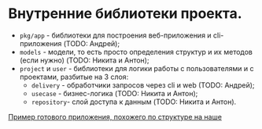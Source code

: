 # Внутренние библиотеки проекта.

- `pkg/app` - библиотеки для построения веб-приложения и cli-приложения (TODO: Андрей);
- `models` - модели, то есть просто определения структур и их методов (если нужно) (TODO: Никита и Антон);
- `project` и `user` - библиотеки для логики работы с пользователями и с проектами, разбитые на 3 слоя:
    - `delivery` - обработчики запросов через cli и web (TODO: Андрей);
    - `usecase` - бизнес-логика (TODO: Никита и Антон);
    - `repository`- слой доступа к данным (TODO: Никита и Антон).

[Пример готового приложения, похожего по структуре на наше](https://github.com/Inspirate789/grpc-template)
